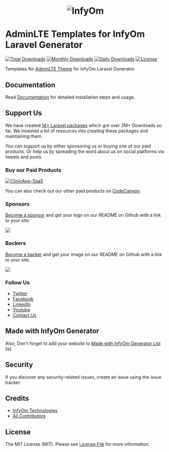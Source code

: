 <h1 align="center"><img src="https://assets.infyom.com/open-source/infyom-logo.png" alt="InfyOm"></h1>

AdminLTE Templates for InfyOm Laravel Generator
================================================

[![Total Downloads](https://poser.pugx.org/infyomlabs/adminlte-templates/downloads)](https://packagist.org/packages/infyomlabs/adminlte-templates)
[![Monthly Downloads](https://poser.pugx.org/infyomlabs/adminlte-templates/d/monthly)](https://packagist.org/packages/infyomlabs/adminlte-templates)
[![Daily Downloads](https://poser.pugx.org/infyomlabs/adminlte-templates/d/daily)](https://packagist.org/packages/infyomlabs/adminlte-templates)
[![License](https://poser.pugx.org/infyomlabs/adminlte-templates/license)](https://packagist.org/packages/infyomlabs/adminlte-templates)

Templates for [AdminLTE Theme](https://adminlte.io/) for InfyOm Laravel Generator.  

## Documentation

Read [Documentation](https://infyom.com/open-source/laravelgenerator/docs/8.0/adminlte-templates) for detailed installation steps and usage.

## Support Us

We have created [14+ Laravel packages](https://github.com/InfyOmLabs) which got over 2M+ Downloads so far.
We invested a lot of resources into creating these packages and maintaining them.

You can support us by either sponsoring us or buying one of our paid products. Or help us by spreading the word about us on social platforms via tweets and posts.

### Buy our Paid Products

[![ClinicApp-SaaS](https://assets.infyom.com/open-source/new/ClinicApp-saas-banner.png)](https://1.envato.market/DVBXxd)

You can also check out our other paid products on [CodeCanyon](https://1.envato.market/BXAnR1).

### Sponsors

[Become a sponsor](https://opencollective.com/infyomlabs#sponsor) and get your logo on our README on Github with a link to your site.

<a href="https://opencollective.com/infyomlabs#sponsor"><img src="https://opencollective.com/infyomlabs/sponsors.svg?width=890"></a>

### Backers

[Become a backer](https://opencollective.com/infyomlabs#backer) and get your image on our README on Github with a link to your site.

<a href="https://opencollective.com/infyomlabs#backer"><img src="https://opencollective.com/infyomlabs/backers.svg?width=890"></a>

### Follow Us

- [Twitter](https://twitter.com/infyom)
- [Facebook](https://www.facebook.com/infyom)
- [LinkedIn](https://in.linkedin.com/company/infyom-technologies)
- [Youtube](https://www.youtube.com/channel/UC8IvwfChD6i7Wp4yZp3tNsQ)
- [Contact Us](https://infyom.com/contact-us)

## Made with InfyOm Generator

Also, Don't forget to add your website to [Made with InfyOm Generator List](https://github.com/InfyOmLabs/laravel-generator/blob/develop/made-with-generator.md) list.

## Security

If you discover any security-related issues, create an issue using the issue tracker.

## Credits

- [InfyOm Technologies](https://github.com/infyomlabs)
- [All Contributors](../../contributors)

## License

The MIT License (MIT). Please see [License File](LICENSE.md) for more information.
